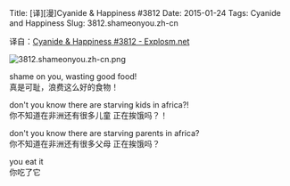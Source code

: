 Title: [译][漫]Cyanide & Happiness #3812
Date: 2015-01-24
Tags: Cyanide and Happiness
Slug: 3812.shameonyou.zh-cn

译自：[Cyanide & Happiness #3812 - Explosm.net](http://explosm.net/comics/3812/)


![3812.shameonyou.zh-cn.png](/static/images/comics/3812.shameonyou.zh-cn.png)



shame on you,
wasting good food!      
真是可耻，浪费这么好的食物！


don't you know
there are starving
kids in africa?!        
你不知道在非洲还有很多儿童
正在挨饿吗？！


don't you know
there are starving
parents in africa?      
你不知道在非洲还有很多父母
正在挨饿吗？

you eat it      
你吃了它